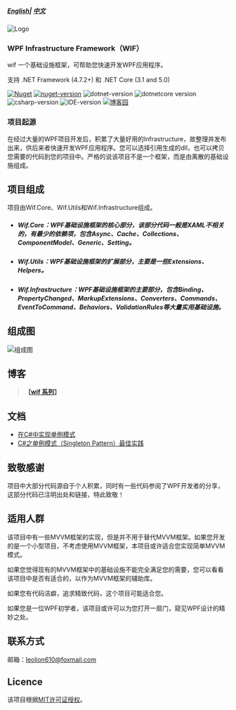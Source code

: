 ##### [English](https://github.com/Leolion610/wif/blob/master/README.md)| [中文](https://github.com/Leolion610/wif/blob/master/README.cn.md)

![Logo](https://github.com/Leolion610/wif/blob/master/Resources/Images/wif_logo.png?raw=true)

### WPF Infrastructure Framework（WIF）    　    　            　 　  

wif 一个基础设施框架，可帮助您快速开发WPF应用程序。

支持 .NET Framework (4.7.2+) 和 .NET Core (3.1 and 5.0)

[![Nuget](https://img.shields.io/nuget/dt/Wif.Utilities.svg)](https://www.nuget.org/packages/Wif.Utilities/) [![nuget-version](https://img.shields.io/nuget/v/Wif.Infrastructure.svg)](https://www.nuget.org/packages/Wif.Infrastructure) ![dotnet-version](https://img.shields.io/badge/.NET%20Framework-%3E%3D4.7.2-blue.svg) ![dotnetcore version](https://img.shields.io/badge/.NET%20Core-%3E%3D3.1-blue.svg) ![csharp-version](https://img.shields.io/badge/C%23-8.0-blue.svg) ![IDE-version](https://img.shields.io/badge/IDE-vs2019-blue.svg) [![博客园](https://img.shields.io/badge/%E5%8D%9A%E5%AE%A2%E5%9B%AD-%E6%A5%9A%E4%BA%BALeo-brightgreen.svg)](https://www.cnblogs.com/leolion/)




### 项目起源

在经过大量的WPF项目开发后，积累了大量好用的Infrastructure，故整理并发布出来，供后来者快速开发WPF应用程序。您可以选择引用生成的dll，也可以拷贝您需要的代码到您的项目中。严格的说该项目不是一个框架，而是由离散的基础设施组成。



## 项目组成

项目由Wif.Core、Wif.Utils和Wif.Infrastructure组成。

- ##### Wif.Core：WPF基础设施框架的核心部分，该部分代码一般是XAML不相关的，有最少的依赖项，包含Async、Cache、Collections、ComponentModel、Generic、Setting。

- ##### Wif.Utils：WPF基础设施框架的扩展部分，主要是一些Extensions、Helpers。

- ##### Wif.Infrastructure：WPF基础设施框架的主要部分，包含Binding、PropertyChanged、MarkupExtensions、Converters、Commands、EventToCommand、Behaviors、ValidationRules等大量实用基础设施。



## 组成图

![组成图](https://github.com/Leolion610/wif/blob/master/Resources/Images/wif_ConstitutionalDiagram.png?raw=true)


## 博客

> **【[wif 系列](https://www.cnblogs.com/leolion/p/10275027.html)】**



## 文档

- [在C#中实现单例模式](https://github.com/LeoYang610/wif/blob/master/Docs/%E5%9C%A8C%23%E4%B8%AD%E5%AE%9E%E7%8E%B0%E5%8D%95%E4%BE%8B%E6%A8%A1%E5%BC%8F.md)
- [C#之单例模式（Singleton Pattern）最佳实践](https://github.com/LeoYang610/wif/blob/master/Docs/C%23%E4%B9%8B%E5%8D%95%E4%BE%8B%E6%A8%A1%E5%BC%8F%EF%BC%88Singleton%20Pattern%EF%BC%89%E6%9C%80%E4%BD%B3%E5%AE%9E%E8%B7%B5.md)



## 致敬感谢

项目中大部分代码源自于个人积累，同时有一些代码参阅了WPF开发者的分享，这部分代码已注明出处和链接，特此致敬！



## 适用人群

该项目中有一些MVVM框架的实现，但是并不用于替代MVVM框架。如果您开发的是一个小型项目，不考虑使用MVVM框架，本项目或许适合您实现简单MVVM模式。

如果您觉得现有的MVVM框架中的基础设施不能完全满足您的需要，您可以看看该项目中是否有适合的，以作为MVVM框架的辅助库。

如果您有代码洁癖，追求精致代码，这个项目可能适合您。

如果您是一位WPF初学者，该项目或许可以为您打开一扇门，窥见WPF设计的精妙之处。



## 联系方式

邮箱：leolion610@foxmail.com



## Licence

该项目根据[MIT许可证授权](https://github.com/LeoYang-Chuese/wif/blob/master/LICENSE)。
